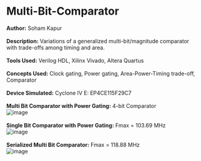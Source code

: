 # Multi-Bit-Comparator

**Author:** Soham Kapur
</br> </br>
**Description:** Variations of a generalized multi-bit/magnitude comparator with trade-offs among timing and area.
</br></br>
**Tools Used:** Verilog HDL, Xilinx Vivado, Altera Quartus
</br> </br>
**Concepts Used:** Clock gating, Power gating, Area-Power-Timing trade-off, Comparator
</br> </br>
**Device Simulated:** Cyclone IV E: EP4CE115F29C7
</br> </br>
**Multi Bit Comparator with Power Gating:** 4-bit Comparator
</br>
![image](https://github.com/user-attachments/assets/83017971-f21f-4b3d-ba02-daf77f90432b)
</br> </br>
**Single Bit Comparator with Power Gating:** Fmax = 103.69 MHz
</br>
![image](https://github.com/user-attachments/assets/ba54a9f9-df3f-4b8d-9bd7-729253db7038)
</br> </br>
**Serialized Multi Bit Comparator:** Fmax = 118.88 MHz
</br>
![image](https://github.com/user-attachments/assets/fffdd3b8-c5a5-40d7-b859-9f90e69871de)

